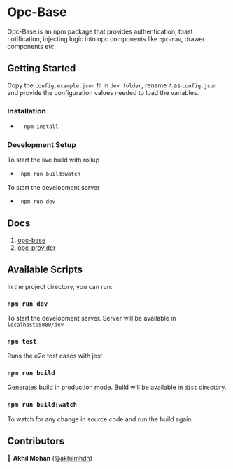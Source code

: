 # Opc-Base

Opc-Base is an npm package that provides authentication, toast notification, injecting logic into opc components like `opc-nav`, drawer components etc.

## Getting Started

Copy the `config.example.json` fil in `dev folder`, rename it as `config.json` and provide the configuration values needed to load the variables.

### Installation

- ```sh
    npm install
  ```

### Development Setup

To start the live build with rollup

- ```sh
   npm run build:watch
  ```

To start the development server

- ```sh
   npm run dev
  ```

## Docs

1. [opc-base](https://github.com/1-Platform/one-platform/tree/master/packages/opc-base/docs/opc-base.md)
2. [opc-provider](https://github.com/1-Platform/one-platform/tree/master/packages/opc-base/docs/opc-provider.md)

## Available Scripts

In the project directory, you can run:

### `npm run dev`

To start the development server. Server will be available in `localhost:5000/dev`

### `npm test`

Runs the e2e test cases with jest

### `npm run build`

Generates build in production mode. Build will be available in `dist` directory.

### `npm run build:watch`

To watch for any change in source code and run the build again

## Contributors

👤 **Akhil Mohan** ([@akhilmhdh](https://github.com/akhilmhdh))
